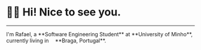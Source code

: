 # 👋🏻 Hi! Nice to see you.
---

<p>I'm Rafael, a **Software Engineering Student** at **University of Minho**, currently living in <img src="https://cdn-icons-png.flaticon.com/512/197/5372974.png" width="13"/>**Braga, Portugal**.</p>

<!--
**rafaellseara/rafaellseara** is a ✨ _special_ ✨ repository because its `README.md` (this file) appears on your GitHub profile.

Here are some ideas to get you started:

- 🔭 I’m currently working on ...
- 🌱 I’m currently learning ...
- 👯 I’m looking to collaborate on ...
- 🤔 I’m looking for help with ...
- 💬 Ask me about ...
- 📫 How to reach me: ...
- 😄 Pronouns: ...
- ⚡ Fun fact: ...
-->
